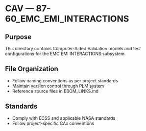 # CAV — 87-60_EMC_EMI_INTERACTIONS

## Purpose

This directory contains Computer-Aided Validation models and test configurations for the EMC EMI INTERACTIONS subsystem.

## File Organization

- Follow naming conventions as per project standards
- Maintain version control through PLM system
- Reference source files in EBOM_LINKS.md

## Standards

- Comply with ECSS and applicable NASA standards
- Follow project-specific CAx conventions
